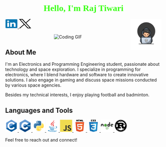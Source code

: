 <h1 align="center" style="font-family: 'Neon'; color: #39FF14;">Hello, I'm Raj Tiwari</h1>

<p align="center">
    <img src="https://raw.githubusercontent.com/KarthikeyaEnge/KarthikeyaEnge/main/think.gif" alt="Thinking Gif" align="right" width="100" height="100">
</p>

<p align="left">
    <a href="https://linkedin.com/in/raj-tiwari-822479263" target="_blank">
        <img src="https://raw.githubusercontent.com/devicons/devicon/master/icons/linkedin/linkedin-original.svg" alt="LinkedIn" height="30" width="40"/>
    </a>
    <a href="https://twitter.com/rajztiwari" target="_blank">
        <img src="https://raw.githubusercontent.com/devicons/devicon/master/icons/twitter/twitter-original.svg" alt="Twitter" height="30" width="40"/>
    </a>
</p>

<p align="center">
    <img src="https://user-images.githubusercontent.com/1016143/187770506-39e896ca-5495-4695-94c9-6976a4ef0445.gif" alt="Coding GIF" align="center" />
</p>

## About Me
I'm an Electronics and Programming Engineering student, passionate about technology and space exploration. I specialize in programming for electronics, where I blend hardware and software to create innovative solutions. I also engage in gaming and discuss space missions conducted by various space agencies.

Besides my technical interests, I enjoy playing football and badminton.

## Languages and Tools
<p align="left">
    <a href="https://www.cprogramming.com/" target="_blank" rel="noreferrer">
        <img src="https://raw.githubusercontent.com/devicons/devicon/master/icons/c/c-original.svg" alt="C" width="40" height="40"/> 
    </a>
    <a href="https://www.w3schools.com/cpp/" target="_blank" rel="noreferrer">
        <img src="https://raw.githubusercontent.com/devicons/devicon/master/icons/cplusplus/cplusplus-original.svg" alt="C++" width="40" height="40"/> 
    </a>
    <a href="https://www.python.org" target="_blank" rel="noreferrer">
        <img src="https://raw.githubusercontent.com/devicons/devicon/master/icons/python/python-original.svg" alt="Python" width="40" height="40"/> 
    </a>
    <a href="https://www.java.com" target="_blank" rel="noreferrer">
        <img src="https://raw.githubusercontent.com/devicons/devicon/master/icons/java/java-original.svg" alt="Java" width="40" height="40"/> 
    </a>
    <a href="https://developer.mozilla.org/en-US/docs/Web/JavaScript" target="_blank" rel="noreferrer">
        <img src="https://raw.githubusercontent.com/devicons/devicon/master/icons/javascript/javascript-original.svg" alt="JavaScript" width="40" height="40"/> 
    </a>
    <a href="https://www.w3.org/html/" target="_blank" rel="noreferrer">
        <img src="https://raw.githubusercontent.com/devicons/devicon/master/icons/html5/html5-original-wordmark.svg" alt="HTML5" width="40" height="40"/> 
    </a>
    <a href="https://www.w3schools.com/css/" target="_blank" rel="noreferrer">
        <img src="https://raw.githubusercontent.com/devicons/devicon/master/icons/css3/css3-original-wordmark.svg" alt="CSS3" width="40" height="40"/> 
    </a>
    <a href="https://nodejs.org" target="_blank" rel="noreferrer">
        <img src="https://raw.githubusercontent.com/devicons/devicon/master/icons/nodejs/nodejs-original-wordmark.svg" alt="Node.js" width="40" height="40"/> 
    </a>
    <a href="https://www.rust-lang.org" target="_blank" rel="noreferrer">
        <img src="https://raw.githubusercontent.com/devicons/devicon/master/icons/rust/rust-plain.svg" alt="Rust" width="40" height="40"/> 
    </a>
</p>

Feel free to reach out and connect!

